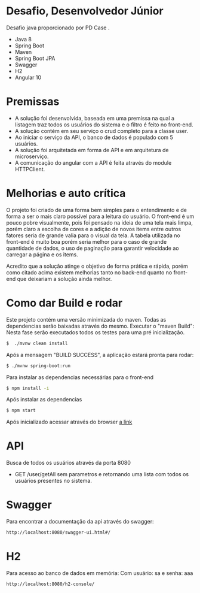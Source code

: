 # Desafio, Desenvolvedor Júnior

Desafio java proporcionado por PD Case .
  - Java 8
  - Spring Boot
  - Maven
  - Spring Boot JPA
  - Swagger
  - H2
  - Angular 10

# Premissas

  - A solução foi desenvolvida, baseada em uma premissa na qual a listagem traz todos os usuários do sistema e o filtro é feito no front-end.
  - A solução contém em seu serviço o crud completo para a classe user.
  - Ao iniciar o serviço da API, o banco de dados é populado com 5 usuários.
  - A solução foi arquitetada em forma de API e em arquitetura de microserviço.
  - A comunicação do angular com a API é feita através do module HTTPClient.

# Melhorias e auto crítica
O projeto foi criado de uma forma bem simples para o entendimento e de forma a ser o mais claro possível para a leitura do usuário. O front-end é um pouco pobre visualmente, pois foi pensado na ideia de uma tela mais limpa, porém claro a escolha de cores e a adição de novos items entre outros fatores seria de grande valia para o visual da tela. A tabela utilizada no front-end é muito boa porém seria melhor para o caso de grande quantidade de dados, o uso de paginação para garantir velocidade ao carregar a página e os items.

Acredito que a solução atinge o objetivo de forma prática e rápida, porém como citado acima existem melhorias tanto no back-end quanto no front-end que deixariam a solução ainda melhor.

# Como dar Build e rodar
Este projeto contém uma versão minimizada do maven. Todas as dependencias serão baixadas através do mesmo.
Executar o "maven Build":
Nesta fase serão executados todos os testes para uma pré inicialização.
```sh
$  ./mvnw clean install
```
Após a mensagem "BUILD SUCCESS", a aplicação estará pronta para rodar:
    
```sh
$ ./mvnw spring-boot:run
```

Para instalar as dependencias necessárias para o front-end
    
```sh
$ npm install -i
```

Após instalar as dependencias    
```sh
$ npm start
```
Após inicializado acessar através do browser 
[a link](http://localhost:4200/)

# API
Busca de todos os usuários através da porta 8080
 - GET /user/getAll sem parametros e retornando uma lista com todos os usuários presentes no sistema.

    
# Swagger
Para encontrar a documentação da api através do swagger:
```sh
http://localhost:8080/swagger-ui.html#/
```

# H2
Para acesso ao banco de dados em memória:
Com usuário: sa e senha: aaa
```sh
http://localhost:8080/h2-console/
```
    

 
   [dill]: <https://github.com/joemccann/dillinger>
   [git-repo-url]: <https://github.com/joemccann/dillinger.git>
   [john gruber]: <http://daringfireball.net>
   [df1]: <http://daringfireball.net/projects/markdown/>
   [markdown-it]: <https://github.com/markdown-it/markdown-it>
   [Ace Editor]: <http://ace.ajax.org>
   [node.js]: <http://nodejs.org>
   [Twitter Bootstrap]: <http://twitter.github.com/bootstrap/>
   [jQuery]: <http://jquery.com>
   [@tjholowaychuk]: <http://twitter.com/tjholowaychuk>
   [express]: <http://expressjs.com>
   [AngularJS]: <http://angularjs.org>
   [Gulp]: <http://gulpjs.com>

   [PlDb]: <https://github.com/joemccann/dillinger/tree/master/plugins/dropbox/README.md>
   [PlGh]: <https://github.com/joemccann/dillinger/tree/master/plugins/github/README.md>
   [PlGd]: <https://github.com/joemccann/dillinger/tree/master/plugins/googledrive/README.md>
   [PlOd]: <https://github.com/joemccann/dillinger/tree/master/plugins/onedrive/README.md>
   [PlMe]: <https://github.com/joemccann/dillinger/tree/master/plugins/medium/README.md>
   [PlGa]: <https://github.com/RahulHP/dillinger/blob/master/plugins/googleanalytics/README.md>
